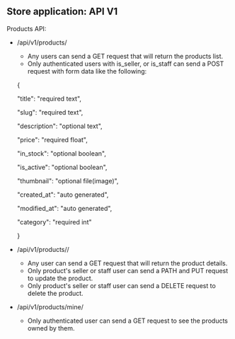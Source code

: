 ## Store application: API V1

Products API:
  * /api/v1/products/
      * Any users can send a GET request that will return the products list.
      * Only authenticated users with is_seller, or is_staff can send a POST request with form data like the following:
  
      {

      "title": "required text",

      "slug": "required text",

      "description": "optional text",

      "price": "required float",

      "in_stock": "optional boolean",

      "is_active": "optional boolean",

      "thumbnail": "optional file(image)",

      "created_at": "auto generated",

      "modified_at": "auto generated",

      "category": "required int"

    }
  * /api/v1/products/<product-slug>/
    * Any user can send a GET request that will return the product details.
    * Only product's seller or staff user can send a PATH and PUT request to update the product.
    * Only product's seller or staff user can send a DELETE request to delete the product.
  * /api/v1/products/mine/
    * Only authenticated user can send a GET request to see the products owned by them.
  